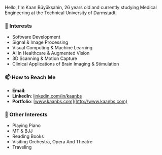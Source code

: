 Hello, I'm Kaan Büyükşahin, 26 years old and currently studying Medical Engineering at the Technical University of Darmstadt.

### 👀 Interests

- Software Development
- Signal & Image Processing
- Visual Computing & Machine Learning
- AI in Healthcare & Augmented Vision
- 3D Scanning & Motion Capture
- Clinical Applications of Brain Imaging & Stimulation

### 📫 How to Reach Me
- **Email**:
- **LinkedIn**: [linkedin.com/in/kaanbs](https://www.linkedin.com/in/kaanbs/)
- **Portfolio**: [www.kaanbs.com](http://www.kaanbs.com)

### 🎼 Other Interests
- Playing Piano
- MT & BJJ
- Reading Books
- Visiting Orchestra, Opera And Theatre
- Traveling
